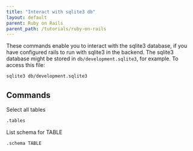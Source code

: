 ```yaml
---
title: "Interact with sqlite3 db"
layout: default
parent: Ruby on Rails
parent_path: /tutorials/ruby-on-rails
---
```

These commands enable you to interact with the sqlite3 database, if you have configured rails to run with sqlite3 in the backend. The sqlite3 database might be stored in `db/development.sqlite3`, for example. To access this file:
```bash
sqlite3 db/development.sqlite3
```

## Commands
Select all tables
```bash
.tables
```

List schema for TABLE
```bash
.schema TABLE
```